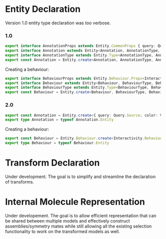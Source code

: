 Entity Declaration
==================

Version 1.0 entity type declaration was too verbose. 

### 1.0

```TypeScript
export interface AnnotationProps extends Entity.CommonProps { query: Query.Source; color: Visualization.Color; }
export interface Annotation extends Entity<Annotation, AnnotationType, AnnotationProps> { }         
export interface AnnotationType extends Entity.Type<AnnotationType, Annotation, AnnotationProps> { }   
export const Annotation = Entity.create<Annotation, AnnotationType, AnnotationProps>({ name: 'PDBe Sequence Annotation', typeClass: 'Object', shortName: 'SA', description: 'Represents PDBe sequence annotation.' }, { isSilent: true, isFocusable: true });
```

Creating a behaviour:

```TypeScript
export interface BehaviourProps extends Entity.Behaviour.Props<Interactivity.Behaviour> { }
export interface Behaviour extends Entity<Behaviour, BehaviourType, BehaviourProps> { }         
export interface BehaviourType extends Entity.Type<BehaviourType, Behaviour, BehaviourProps> { }   
export const Behaviour = Entity.create<Behaviour, BehaviourType, BehaviourProps>({ name: 'PDBe Sequence Annotation Behaviour', typeClass: 'Behaviour', shortName: 'SA', description: 'Represents PDBe sequence annoation behaviour.' });
```    

### 2.0

```TypeScript
export const Annotation = Entity.create<{ query: Query.Source; color: Visualization.Color; }>({ name: 'PDBe Sequence Annotation', typeClass: 'Object', shortName: 'SA', description: 'Represents PDBe sequence annotation.' }, { isSilent: true, isFocusable: true });
export type Annotation = typeof Annotation.Entity
```

Creating a behaviour:

```TypeScript
export const Behaviour = Entity.Behaviour.create<Interactivity.Behaviour, {}>({ name: 'PDBe Sequence Annotation Behaviour', typeClass: 'Behaviour', shortName: 'SA', description: 'Represents PDBe sequence annoation behaviour.' });
export type Behaviour = typeof Behaviour.Entity
```

Transform Declaration
=====================

Under development. The goal is to simplify and streamline the declaration of transforms.

Internal Molecule Representation
================================

Under developement. The goal is to allow efficient representation that can be shared between
multiple models and effectively construct assemblies/symmetry mates while still allowing all
the existing selection functionality to work on the transformed models as well.

